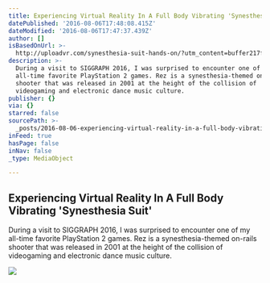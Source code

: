```yaml
---
title: Experiencing Virtual Reality In A Full Body Vibrating 'Synesthesia Suit'
datePublished: '2016-08-06T17:48:08.415Z'
dateModified: '2016-08-06T17:47:37.439Z'
author: []
isBasedOnUrl: >-
  http://uploadvr.com/synesthesia-suit-hands-on/?utm_content=buffer217f9&utm_medium=social&utm_source=twitter.com&utm_campaign=buffer
description: >-
  During a visit to SIGGRAPH 2016, I was surprised to encounter one of my
  all-time favorite PlayStation 2 games. Rez is a synesthesia-themed on-rails
  shooter that was released in 2001 at the height of the collision of
  videogaming and electronic dance music culture.
publisher: {}
via: {}
starred: false
sourcePath: >-
  _posts/2016-08-06-experiencing-virtual-reality-in-a-full-body-vibrating-synes.md
inFeed: true
hasPage: false
inNav: false
_type: MediaObject

---
```

<article style=""><h1>Experiencing Virtual Reality In A Full Body Vibrating 'Synesthesia Suit'</h1><p>During a visit to SIGGRAPH 2016, I was surprised to encounter one of my all-time favorite PlayStation 2 games. Rez is a synesthesia-themed on-rails shooter that was released in 2001 at the height of the collision of videogaming and electronic dance music culture.</p><img src="http://uploadvr.com/wp-content/uploads/2016/08/snapseed-1.jpg" /></article>